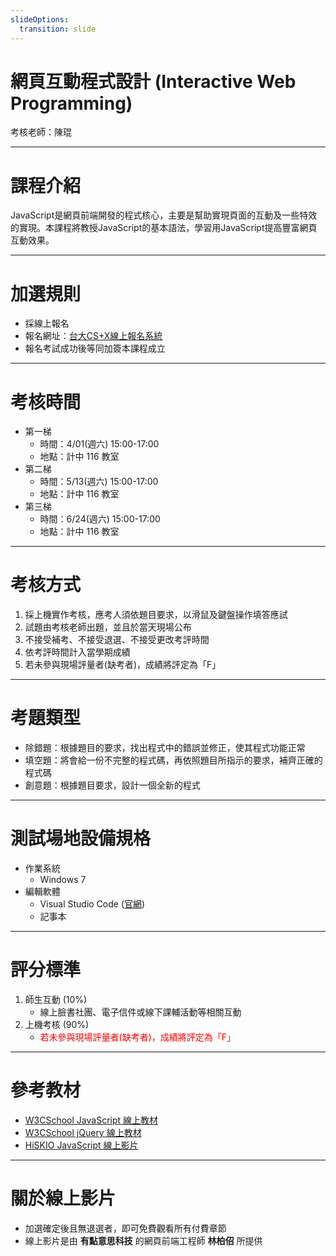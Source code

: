 ```yaml
---
slideOptions:
  transition: slide
---
```


# 網頁互動程式設計 (Interactive Web Programming)

考核老師：陳琨

---

# 課程介紹

JavaScript是網頁前端開發的程式核心，主要是幫助實現頁面的互動及一些特效的實現。本課程將教授JavaScript的基本語法，學習用JavaScript提高豐富網頁互動效果。

---

# 加選規則

* 採線上報名
* 報名網址：[台大CS+X線上報名系統](https://csx.aca.ntu.edu.tw/course)
* 報名考試成功後等同加簽本課程成立 

---

# 考核時間

* 第一梯
    * 時間：4/01(週六) 15:00-17:00
    * 地點：計中 116 教室
* 第二梯
    * 時間：5/13(週六) 15:00-17:00
    * 地點：計中 116 教室
* 第三梯
    * 時間：6/24(週六) 15:00-17:00
    * 地點：計中 116 教室

---

# 考核方式

1. 採上機實作考核，應考人須依題目要求，以滑鼠及鍵盤操作填答應試
2. 試題由考核老師出題，並且於當天現場公布
3. 不接受補考、不接受退選、不接受更改考評時間
4. 依考評時間計入當學期成績
5. 若未參與現場評量者(缺考者)，成績將評定為「F」

---

# 考題類型

* 除錯題：根據題目的要求，找出程式中的錯誤並修正，使其程式功能正常
* 填空題：將會給一份不完整的程式碼，再依照題目所指示的要求，補齊正確的程式碼
* 創意題：根據題目要求，設計一個全新的程式

---

# 測試場地設備規格

* 作業系統
  * Windows 7
* 編輯軟體
  * Visual Studio Code ([官網](https://code.visualstudio.com/))
  * 記事本

---

# 評分標準

1. 師生互動 (10%)
    * 線上臉書社團、電子信件或線下課輔活動等相關互動
2. 上機考核 (90%)
    * <font color="red">若未參與現場評量者(缺考者)，成績將評定為「F」</font>

---

# 參考教材

  * [W3CSchool JavaScript 線上教材](http://www.w3schools.com/js/)
  * [W3CSchool jQuery 線上教材](http://www.w3schools.com/jquery/)
  * [HiSKIO JavaScript 線上影片](https://hiskio.com/course/51) 
    
----

# 關於線上影片

* 加選確定後且無退選者，即可免費觀看所有付費章節
* 線上影片是由 **有點意思科技** 的網頁前端工程師 **林柏佋** 所提供
